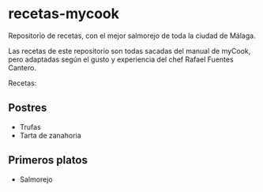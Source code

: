 # recetas-mycook
Repositorio de recetas, con el mejor salmorejo de toda la ciudad de Málaga.

Las recetas de este repositorio son todas sacadas del manual de myCook, pero adaptadas según el gusto y experiencia del chef Rafael Fuentes Cantero.

Recetas:

## Postres
- Trufas
- Tarta de zanahoria

## Primeros platos
- Salmorejo
